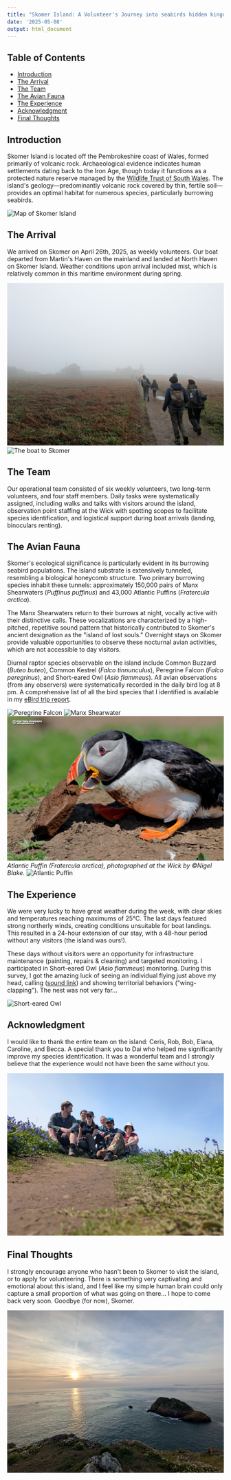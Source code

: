 ```yaml
---
title: "Skomer Island: A Volunteer's Journey into seabirds hidden kingdom"
date: '2025-05-08'
output: html_document
---
```


## Table of Contents
- [Introduction](#introduction)
- [The Arrival](#the-arrival)
- [The Team](#the-team)
- [The Avian Fauna](#the-avian-fauna)
- [The Experience](#the-experience)
- [Acknowledgment](#acknowledgment)
- [Final Thoughts](#final-thoughts)

## Introduction
Skomer Island is located off the Pembrokeshire coast of Wales, formed primarily of volcanic rock. Archaeological evidence indicates human settlements dating back to the Iron Age, though today it functions as a protected nature reserve managed by the [Wildlife Trust of South Wales](https://www.welshwildlife.org/). The island's geology—predominantly volcanic rock covered by thin, fertile soil—provides an optimal habitat for numerous species, particularly burrowing seabirds.

![Map of Skomer Island](Skomer_map.png)

## The Arrival
We arrived on Skomer on April 26th, 2025, as weekly volunteers. Our boat departed from Martin's Haven on the mainland and landed at North Haven on Skomer Island. Weather conditions upon arrival included mist, which is relatively common in this maritime environment during spring.

![Misty arrival at Skomer](mist.jpg)
![The boat to Skomer](boat.jpg)

## The Team
Our operational team consisted of six weekly volunteers, two long-term volunteers, and four staff members. Daily tasks were systematically assigned, including walks and talks with visitors around the island, observation point staffing at the Wick with spotting scopes to facilitate species identification, and logistical support during boat arrivals (landing, binoculars renting).

## The Avian Fauna
Skomer's ecological significance is particularly evident in its burrowing seabird populations. The island substrate is extensively tunneled, resembling a biological honeycomb structure. Two primary burrowing species inhabit these tunnels: approximately 150,000 pairs of Manx Shearwaters (*Puffinus puffinus*) and 43,000 Atlantic Puffins (*Fratercula arctica*).

The Manx Shearwaters return to their burrows at night, vocally active with their distinctive calls. These vocalizations are characterized by a high-pitched, repetitive sound pattern that historically contributed to Skomer's ancient designation as the "island of lost souls." Overnight stays on Skomer provide valuable opportunities to observe these nocturnal avian activities, which are not accessible to day visitors.

Diurnal raptor species observable on the island include Common Buzzard (*Buteo buteo*), Common Kestrel (*Falco tinnunculus*), Peregrine Falcon (*Falco peregrinus*), and Short-eared Owl (*Asio flammeus*). All avian observations (from any observers) were systematically recorded in the daily bird log at 8 pm. A comprehensive list of all the bird species that I identified is available in my [eBird trip report](https://ebird.org/tripreport/360210).

![Peregrine Falcon](peregrine.jpg)
![Manx Shearwater](manx.jpg)
![Atlantic Puffin](Puffin_NB.jpg)
*Atlantic Puffin (Fratercula arctica), photographed at the Wick by ©Nigel Blake.*
![Atlantic Puffin](puffin.jpg)


## The Experience
We were very lucky to have great weather during the week, with clear skies and temperatures reaching maximums of 25°C. The last days featured strong northerly winds, creating conditions unsuitable for boat landings. This resulted in a 24-hour extension of our stay, with a 48-hour period without any visitors (the island was ours!).

These days without visitors were an opportunity for infrastructure maintenance (painting, repairs & cleaning) and targeted monitoring. I participated in Short-eared Owl (*Asio flammeus*) monitoring. During this survey, I got the amazing luck of seeing an individual flying just above my head, calling ([sound link](owl_call.mp3)) and showing territorial behaviors ("wing-clapping"). The nest was not very far...

![Short-eared Owl](owl.jpg)

## Acknowledgment
I would like to thank the entire team on the island: Ceris, Rob, Bob, Elana, Caroline, and Becca. A special thank you to Dai who helped me significantly improve my species identification. It was a wonderful team and I strongly believe that the experience would not have been the same without you.

![The Skomer Team](the_team.jpg)

## Final Thoughts
I strongly encourage anyone who hasn't been to Skomer to visit the island, or to apply for volunteering. There is something very captivating and emotional about this island, and I feel like my simple human brain could only capture a small proportion of what was going on there... I hope to come back very soon. Goodbye (for now), Skomer.

![Sunset at Skomer](skomer_sunset.jpg)


